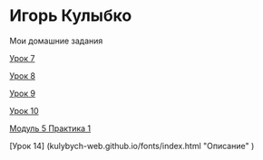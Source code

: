 # Игорь Кулыбко
Мои домашние задания 


[Урок 7](http://kulybych-web.github.io/lesson_7/index.html "Описание")

[Урок 8](http://kulybych-web.github.io/lesson_8/index.html "Описание")

[Урок 9](http://kulybych-web.github.io/lesson_9/index.html "Описание")

[Урок 10](http://kulybych-web.github.io/lesson_10/index.html "Описание")

[Модуль 5 Практика 1](http://kulybych-web.github.io/practice_module5_part1/index.html "Описание")

[Урок 14] (kulybych-web.github.io/fonts/index.html "Описание" )





